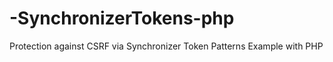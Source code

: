 # -SynchronizerTokens-php
Protection against CSRF via Synchronizer Token Patterns Example with PHP
 